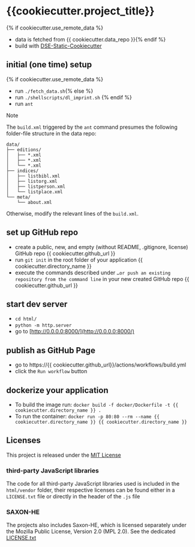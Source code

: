 # {{cookiecutter.project_title}}

{% if cookiecutter.use_remote_data %}
* data is fetched from {{ cookiecutter.data_repo }}{% endif %}
* build with [DSE-Static-Cookiecutter](https://github.com/acdh-oeaw/dse-static-cookiecutter)


## initial (one time) setup
{% if cookiecutter.use_remote_data %}
* run `./fetch_data.sh`{% else %}
* run `./shellscripts/dl_imprint.sh`
{% endif %}
* run `ant`

> [!NOTE]
> The `build.xml` triggered by the `ant` command presumes the following folder-file structure in the data repo:
> 
> ```
> data/
> ├── editions/
> │   ├── *.xml
> │   ├── *.xml
> │   └── *.xml
> ├── indices/
> │   ├── listbibl.xml
> │   ├── listorg.xml
> │   ├── listperson.xml
> │   └── listplace.xml
> └── meta/
>     └── about.xml
> ```
> 
> Otherwise, modify the relevant lines of the `build.xml`.

## set up GitHub repo
* create a public, new, and empty (without README, .gitignore, license) GitHub repo {{ cookiecutter.github_url }} 
* run `git init` in the root folder of your application {{ cookiecutter.directory_name }}
* execute the commands described under `…or push an existing repository from the command line` in your new created GitHub repo {{ cookiecutter.github_url }}

## start dev server

* `cd html/`
* `python -m http.server`
* go to [http://0.0.0.0:8000/](http://0.0.0.0:8000/)

## publish as GitHub Page

* go to https://{{ cookiecutter.github_url}}/actions/workflows/build.yml
* click the `Run workflow` button


## dockerize your application

* To build the image run: `docker build -f docker/Dockerfile -t {{ cookiecutter.directory_name }} .`
* To run the container: `docker run -p 80:80 --rm --name {{ cookiecutter.directory_name }} {{ cookiecutter.directory_name }}`

## Licenses

This project is released under the [MIT License](LICENSE)

### third-party JavaScript libraries
The code for all third-party JavaScript libraries used is included in the `html/vendor` folder, their respective licenses can be found either in a `LICENSE.txt` file or directly in the header of the `.js` file

### SAXON-HE
The projects also includes Saxon-HE, which is licensed separately under the Mozilla Public License, Version 2.0 (MPL 2.0). See the dedicated [LICENSE.txt](saxon/notices/LICENSE.txt)


